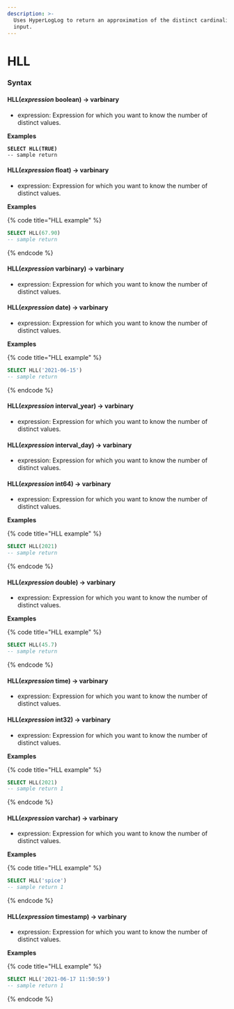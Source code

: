 ```yaml
---
description: >-
  Uses HyperLogLog to return an approximation of the distinct cardinality of the
  input.
---
```


# HLL

### Syntax <a href="#syntax" id="syntax"></a>

#### HLL(_expression_ boolean) → varbinary <a href="#hllexpression-boolean--varbinary" id="hllexpression-boolean--varbinary"></a>

* expression: Expression for which you want to know the number of distinct values.

**Examples**

<pre class="language-sql" data-title="HLL example"><code class="lang-sql"><strong>SELECT HLL(TRUE)
</strong>-- sample return
</code></pre>

#### HLL(_expression_ float) → varbinary <a href="#hllexpression-float--varbinary" id="hllexpression-float--varbinary"></a>

* expression: Expression for which you want to know the number of distinct values.

**Examples**

{% code title="HLL example" %}
```sql
SELECT HLL(67.90)
-- sample return
```
{% endcode %}

#### HLL(_expression_ varbinary) → varbinary <a href="#hllexpression-varbinary--varbinary" id="hllexpression-varbinary--varbinary"></a>

* expression: Expression for which you want to know the number of distinct values.

#### HLL(_expression_ date) → varbinary <a href="#hllexpression-date--varbinary" id="hllexpression-date--varbinary"></a>

* expression: Expression for which you want to know the number of distinct values.

**Examples**

{% code title="HLL example" %}
```sql
SELECT HLL('2021-06-15')
-- sample return
```
{% endcode %}

#### HLL(_expression_ interval\_year) → varbinary <a href="#hllexpression-interval_year--varbinary" id="hllexpression-interval_year--varbinary"></a>

* expression: Expression for which you want to know the number of distinct values.

#### HLL(_expression_ interval\_day) → varbinary <a href="#hllexpression-interval_day--varbinary" id="hllexpression-interval_day--varbinary"></a>

* expression: Expression for which you want to know the number of distinct values.

#### HLL(_expression_ int64) → varbinary <a href="#hllexpression-int64--varbinary" id="hllexpression-int64--varbinary"></a>

* expression: Expression for which you want to know the number of distinct values.

**Examples**

{% code title="HLL example" %}
```sql
SELECT HLL(2021)
-- sample return
```
{% endcode %}

#### HLL(_expression_ double) → varbinary <a href="#hllexpression-double--varbinary" id="hllexpression-double--varbinary"></a>

* expression: Expression for which you want to know the number of distinct values.

**Examples**

{% code title="HLL example" %}
```sql
SELECT HLL(45.7)
-- sample return
```
{% endcode %}

#### HLL(_expression_ time) → varbinary <a href="#hllexpression-time--varbinary" id="hllexpression-time--varbinary"></a>

* expression: Expression for which you want to know the number of distinct values.

#### HLL(_expression_ int32) → varbinary <a href="#hllexpression-int32--varbinary" id="hllexpression-int32--varbinary"></a>

* expression: Expression for which you want to know the number of distinct values.

**Examples**

{% code title="HLL example" %}
```sql
SELECT HLL(2021)
-- sample return 1
```
{% endcode %}

#### HLL(_expression_ varchar) → varbinary <a href="#hllexpression-varchar--varbinary" id="hllexpression-varchar--varbinary"></a>

* expression: Expression for which you want to know the number of distinct values.

**Examples**

{% code title="HLL example" %}
```sql
SELECT HLL('spice')
-- sample return 1
```
{% endcode %}

#### HLL(_expression_ timestamp) → varbinary <a href="#hllexpression-timestamp--varbinary" id="hllexpression-timestamp--varbinary"></a>

* expression: Expression for which you want to know the number of distinct values.

**Examples**

{% code title="HLL example" %}
```sql
SELECT HLL('2021-06-17 11:50:59')
-- sample return 1
```
{% endcode %}
